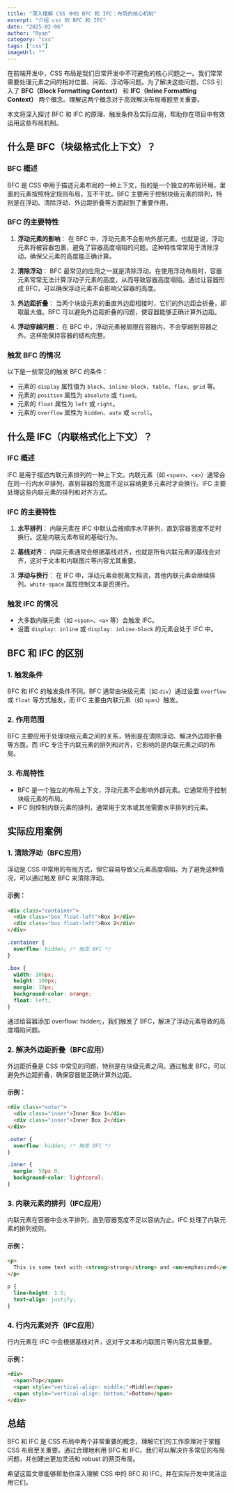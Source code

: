 ```yaml
---
title: "深入理解 CSS 中的 BFC 和 IFC：布局的核心机制"
excerpt: "介绍 css 的 BFC 和 IFC"
date: "2025-02-06"
author: "Ryan"
category: "css"
tags: ["css"]
imageUrl: ""
---
```


在前端开发中，CSS 布局是我们日常开发中不可避免的核心问题之一。我们常常需要处理元素之间的相对位置、间距、浮动等问题。为了解决这些问题，CSS 引入了 **BFC（Block Formatting Context）** 和 **IFC（Inline Formatting Context）** 两个概念。理解这两个概念对于高效解决布局难题至关重要。

本文将深入探讨 BFC 和 IFC 的原理、触发条件及实际应用，帮助你在项目中有效运用这些布局机制。

## 什么是 BFC（块级格式化上下文）？

### BFC 概述
BFC 是 CSS 中用于描述元素布局的一种上下文，指的是一个独立的布局环境，里面的元素按照特定规则布局，互不干扰。BFC 主要用于控制块级元素的排列，特别是在浮动、清除浮动、外边距折叠等方面起到了重要作用。

### BFC 的主要特性

1. **浮动元素的影响**：
   在 BFC 中，浮动元素不会影响外部元素。也就是说，浮动元素将被容器包裹，避免了容器高度塌陷的问题。这种特性常常用于清除浮动，确保父元素的高度能正确计算。

2. **清除浮动**：
   BFC 最常见的应用之一就是清除浮动。在使用浮动布局时，容器元素常常无法计算浮动子元素的高度，从而导致容器高度塌陷。通过让容器形成 BFC，可以确保浮动元素不会影响父容器的高度。

3. **外边距折叠**：
   当两个块级元素的垂直外边距相接时，它们的外边距会折叠，即取最大值。BFC 可以避免外边距折叠的问题，使容器能够正确计算外边距。

4. **浮动穿越问题**：
   在 BFC 中，浮动元素被局限在容器内，不会穿越到容器之外。这样能保持容器的结构完整。

### 触发 BFC 的情况

以下是一些常见的触发 BFC 的条件：
- 元素的 `display` 属性值为 `block`、`inline-block`、`table`、`flex`、`grid` 等。
- 元素的 `position` 属性为 `absolute` 或 `fixed`。
- 元素的 `float` 属性为 `left` 或 `right`。
- 元素的 `overflow` 属性为 `hidden`、`auto` 或 `scroll`。

## 什么是 IFC（内联格式化上下文）？

### IFC 概述
IFC 是用于描述内联元素排列的一种上下文。内联元素（如 `<span>`、`<a>`）通常会在同一行内水平排列，直到容器的宽度不足以容纳更多元素时才会换行。IFC 主要处理这些内联元素的排列和对齐方式。

### IFC 的主要特性

1. **水平排列**：
   内联元素在 IFC 中默认会按顺序水平排列，直到容器宽度不足时换行。这是内联元素布局的基础行为。

2. **基线对齐**：
   内联元素通常会根据基线对齐，也就是所有内联元素的基线会对齐，这对于文本和内联图片等内容尤其重要。

3. **浮动与换行**：
   在 IFC 中，浮动元素会脱离文档流，其他内联元素会继续排列。`white-space` 属性控制文本是否换行。

### 触发 IFC 的情况

- 大多数内联元素（如 `<span>`、`<a>` 等）会触发 IFC。
- 设置 `display: inline` 或 `display: inline-block` 的元素会处于 IFC 中。

## BFC 和 IFC 的区别

### 1. 触发条件
BFC 和 IFC 的触发条件不同。BFC 通常由块级元素（如 `div`）通过设置 `overflow` 或 `float` 等方式触发，而 IFC 主要由内联元素（如 `span`）触发。

### 2. 作用范围
BFC 主要应用于处理块级元素之间的关系，特别是在清除浮动、解决外边距折叠等方面。而 IFC 专注于内联元素的排列和对齐，它影响的是内联元素之间的布局。

### 3. 布局特性
- BFC 是一个独立的布局上下文，浮动元素不会影响外部元素。它通常用于控制块级元素的布局。
- IFC 则控制内联元素的排列，通常用于文本或其他需要水平排列的元素。

## 实际应用案例

### 1. 清除浮动（BFC应用）
浮动是 CSS 中常用的布局方式，但它容易导致父元素高度塌陷。为了避免这种情况，可以通过触发 BFC 来清除浮动。

#### 示例：
```html
<div class="container">
  <div class="box float-left">Box 1</div>
  <div class="box float-left">Box 2</div>
</div>
```

```css
.container {
  overflow: hidden; /* 触发 BFC */
}

.box {
  width: 100px;
  height: 100px;
  margin: 10px;
  background-color: orange;
  float: left;
}
```
通过给容器添加 overflow: hidden;，我们触发了 BFC，解决了浮动元素导致的高度塌陷问题。

### 2. 解决外边距折叠（BFC应用）
外边距折叠是 CSS 中常见的问题，特别是在块级元素之间。通过触发 BFC，可以避免外边距折叠，确保容器能正确计算外边距。

#### 示例：
```html
<div class="outer">
  <div class="inner">Inner Box 1</div>
  <div class="inner">Inner Box 2</div>
</div>
```

```css
.outer {
  overflow: hidden; /* 触发 BFC */
}

.inner {
  margin: 50px 0;
  background-color: lightcoral;
}
```

### 3. 内联元素的排列（IFC应用）
内联元素在容器中会水平排列，直到容器宽度不足以容纳为止。IFC 处理了内联元素的排列规则。

#### 示例：
```html
<p>
  This is some text with <strong>strong</strong> and <em>emphasized</em> words.
</p>
```

```css
p {
  line-height: 1.5;
  text-align: justify;
}
```

### 4. 行内元素对齐（IFC应用）
行内元素在 IFC 中会根据基线对齐，这对于文本和内联图片等内容尤其重要。

#### 示例：
```html
<div>
  <span>Top</span>
  <span style="vertical-align: middle;">Middle</span>
  <span style="vertical-align: bottom;">Bottom</span>
</div>
```

## 总结
BFC 和 IFC 是 CSS 布局中两个非常重要的概念，理解它们的工作原理对于掌握 CSS 布局至关重要。通过合理地利用 BFC 和 IFC，我们可以解决许多常见的布局问题，并创建出更加灵活和 robust 的网页布局。

希望这篇文章能够帮助你深入理解 CSS 中的 BFC 和 IFC，并在实际开发中灵活运用它们。